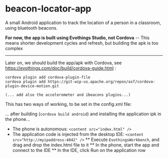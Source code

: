 # beacon-locator-app
A small Android application to track the location of a person in a classroom, using bluetooth beacons.

**For now, the app is built using Evothings Studio, not Cordova** -- This means shorter development cycles and refresh, but building the apk is too complex


---

Later on, we should build the app/apk with Cordova, see https://evothings.com/doc/build/cordova-guide.html :


```
cordova plugin add cordova-plugin-file
cordova plugin add https://git-wip-us.apache.org/repos/asf/cordova-plugin-device-motion.git

(... add also the accelerometer and ibeacons plugins...)
```

This has two ways of working, to be set in the config.xml file:

... after building (```cordova build android```) and installing the application ipk in the phone...
* The phone is autonomous: 	```<content src="index.html" />```
* The application code is injected from the desktop IDE: ```<content src="http://myipaddress:4042" />```
** Execute ```EvothingsWorkbench```, and drag and drop the index.html file to it
** In the phone, start the app and connect to the IDE
** In the IDE, click Run on the application row

